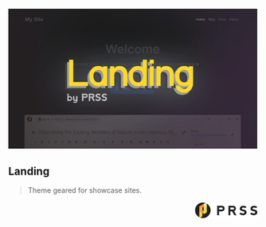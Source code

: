 <p>
  <img src="./public/thumbnail.png" width="500" />
  <h2>Landing</h2>
  <blockquote>Theme geared for showcase sites.</blockquote>
</p>

<div align="right">
  <p><a href="https://prss.io"><img src="./public/prss.png" width="130" /></a></p>
</div>
